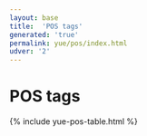 ```yaml
---
layout: base
title:  'POS tags'
generated: 'true'
permalink: yue/pos/index.html
udver: '2'
---
```


# POS tags

{% include yue-pos-table.html %}
